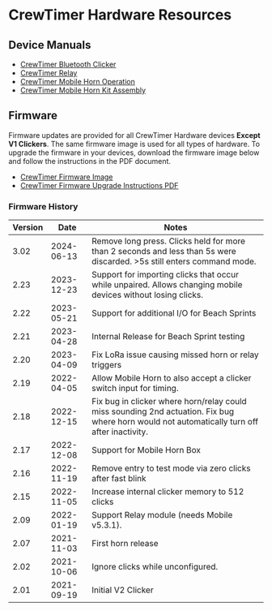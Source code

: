
# CrewTimer Hardware Resources

## Device Manuals

* [CrewTimer Bluetooth Clicker](https://storage.googleapis.com/resources.crewtimer.com/docs/CrewTimer%20Bluetooth%20Clicker.pdf)
* [CrewTimer Relay](https://storage.googleapis.com/resources.crewtimer.com/docs/CrewTimer%20Relay.pdf)
* [CrewTimer Mobile Horn Operation](https://storage.googleapis.com/resources.crewtimer.com/docs/CrewTimer%20Mobile%20Horn.pdf)
* [CrewTimer Mobile Horn Kit Assembly](https://storage.googleapis.com/resources.crewtimer.com/docs/CrewTimerMobileHornKit.pdf)

## Firmware

Firmware updates are provided for all CrewTimer Hardware devices **Except V1 Clickers**.  The same firmware image is used for all types of hardware.  To upgrade the firmware in your devices, download the firmware image below and follow the instructions in the PDF document.

* [CrewTimer Firmware Image](https://storage.googleapis.com/resources.crewtimer.com/firmware/crewtimer-3.02.uf2)
* [CrewTimer Firmware Upgrade Instructions PDF](FirmwareUpgrade.md)

### Firmware History

| Version | Date       | Notes                                                                                                                                        |
| ------- | ---------- | -------------------------------------------------------------------------------------------------------------------------------------------- |
| 3.02    | 2024-06-13 | Remove long press.  Clicks held for more than 2 seconds and less than 5s were discarded.  >5s still enters command mode.                     |
| 2.23    | 2023-12-23 | Support for importing clicks that occur while unpaired.  Allows changing mobile devices without losing clicks.                               |
| 2.22    | 2023-05-21 | Support for additional I/O for Beach Sprints                                                                                                 |
| 2.21    | 2023-04-28 | Internal Release for Beach Sprint testing                                                                                                    |
| 2.20    | 2023-04-09 | Fix LoRa issue causing missed horn or relay triggers                                                                                         |
| 2.19    | 2022-04-05 | Allow Mobile Horn to also accept a clicker switch input for timing.                                                                          |
| 2.18    | 2022-12-15 | Fix bug in clicker where horn/relay could miss sounding 2nd actuation. Fix bug where horn would not automatically turn off after inactivity. |
| 2.17    | 2022-12-08 | Support for Mobile Horn Box                                                                                                                  |
| 2.16    | 2022-11-19 | Remove entry to test mode via zero clicks after fast blink                                                                                   |
| 2.15    | 2022-11-05 | Increase internal clicker memory to 512 clicks                                                                                               |
| 2.09    | 2022-01-19 | Support Relay module (needs Mobile v5.3.1).                                                                                                  |
| 2.07    | 2021-11-03 | First horn release                                                                                                                           |
| 2.02    | 2021-10-06 | Ignore clicks while unconfigured.                                                                                                            |
| 2.01    | 2021-09-19 | Initial V2 Clicker                                                                                                                           |
